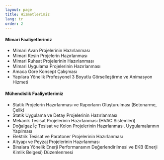 ```yaml
---
layout: page
title: Hizmetlerimiz
lang: tr
order: 2
---
```


#### Mimari Faaliyetlerimiz
- Mimari Avan Projelerinin Hazırlanması
- Mimari Kesin Projelerin Hazırlanması
- Mimari Ruhsat Projelerinin Hazırlanması
- Mimari Uygulama Projelerinin Hazırlanması
- Amaca Göre Konsept Çalışması
- Yapılara Yönelik Profesyonel 3 Boyutlu Görselleştirme ve Animasyon Hizmeti


#### Mühendislik Faaliyetlerimiz
- Statik Projelerin Hazırlanması ve Raporların Oluşturulması (Betonarme, Çelik)
- Statik Uygulama ve Detay Projelerinin Hazırlanması
- Mekanik Tesisat Projelerinin Hazırlanması (HVAC Sistemleri)
- Doğalgaz İç Tesisat ve Kolon Projelerinin Hazırlanması, Uygulamalarının Yapılması
- Elektrik Tesisat ve Paratoner Projelerinin Hazırlanması
- Altyapı ve Peyzaj Projelerinin Hazırlanması
- Binalara Yönelik Enerji Performansının Değerlendirilmesi ve EKB (Enerji Kimlik Belgesi) Düzenlenmesi